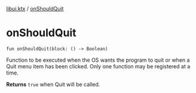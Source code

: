 [libui.ktx](README.md) / [onShouldQuit](on-should-quit.md)

# onShouldQuit

`fun onShouldQuit(block: () -> Boolean)`

Function to be executed when the OS wants the program to quit
or when a Quit menu item has been clicked.
Only one function may be registered at a time.

**Returns**
`true` when Quit will be called.


